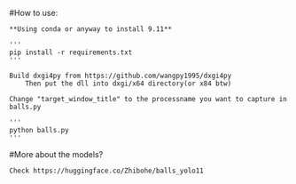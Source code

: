 #How to use:

    **Using conda or anyway to install 9.11**

    '''
    pip install -r requirements.txt
    '''

    Build dxgi4py from https://github.com/wangpy1995/dxgi4py
        Then put the dll into dxgi/x64 directory(or x84 btw)

    Change "target_window_title" to the processname you want to capture in balls.py

    '''
    python balls.py
    '''


#More about the models?

    Check https://huggingface.co/Zhibohe/balls_yolo11